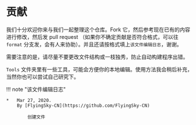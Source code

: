 # 贡献

我们十分欢迎你来与我们一起整理这个仓库。Fork 它，然后参考现在已有的内容进行修改，然后发 pull request （如果你不确定贡献是否符合格式，可以往 `format` 分支发，会有人来协助）。并且还请按格式填上`该文件编辑日志`，谢谢。

需要注意的是，请尽量不要更改文件结构或一枝独秀，防止自动构建程序出错。

`Tools` 文件夹里有一些工具，可能会方便你的本地编辑。使用方法我会稍后补充，当然你也可以尝试自己研究下。

!!! note "该文件编辑日志"

	* 	Mar 27, 2020.
		By [FlyingSky-CN](https://github.com/FlyingSky-CN)

			创建文件
